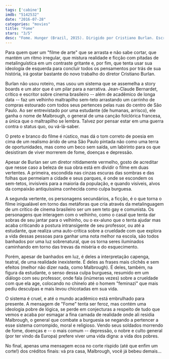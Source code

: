 ```yaml
---
tags: ['cabine']
imdb: "5142532"
date: "2016-07-28"
categories: "movies"
title: "Fome"
stars: "3/5"
desc: "Fome. Hunger (Brazil, 2015). Dirigido por Cristiano Burlan. Escrito por Jean-Claude Bernardet, Cristiano Burlan, Ana Carolina Marinho, Henrique Zanoni. Com Henrique Zanoni, Ana Carolina Marinho, Jean-Claude Bernardet."
---
```

Para quem quer um "filme de arte" que se arrasta e não sabe cortar, que mantém um ritmo irregular, que mistura realidade e ficção com pitadas de metalinguística em um contraste gritante e, por fim, que tenta usar sua ideologia de esquerda para concluir todos os pensamentos por trás de sua história, irá gostar bastante do novo trabalho do diretor Cristiano Burlan.

Burlan não usou roteiro, mas usou um sistema que se assemelha a story boards e um ator que é um pilar para a narrativa. Jean-Claude Bernardet, crítico e escritor sobre cinema brasileiro -- além de acadêmico de longa data -- faz um velhinho maltrapilho sem-teto arrastando um carrinho de compras estourado com todos seus pertences pelas ruas do centro de São Paulo. Ao ser entrevistado por uma estudante (de humanas, arrisco), ele ganha o nome de Malbrough, o general de uma canção folclórica francesa, a única que o maltrapilho se lembra. Talvez por pensar estar em uma guerra contra o status quo, ou vá-lá-saber.

O preto e branco do filme é rústico, mas dá o tom correto de poesia em cima de um realismo árido de uma São Paulo pintada não como uma terra de oportunidades, mas como um beco sem saída, um labirinto para os que desistiram de viver morrerem de fome, doenças e depressão.

Apesar de Burlan ser um diretor nitidamente vermelho, gosto de acreditar que nesse caso a beleza de sua obra está em dividir o filme em duas vertentes. A primeira, escondida nas cinzas escuras das sombras e das folhas que permeiam a cidade e seus parques, é onde se escondem os sem-tetos, invisíveis para a maioria da população, e quando visíveis, alvos da compaixão antiquíssima conhecida como culpa burguesa.

A segunda vertente, os personagens secundários, a ficção, é o que torna o filme inigualável em torno das metáforas que cria através da metalinguagem de um crítico de cinema brasileiro ser um sem teto gay e comunista. Os personagens que interagem com o velhinho, como o casal que tenta dar sobras de seu jantar para o velhinho, ou o ex-aluno que o tenta ajudar mas acaba criticando a postura intransigente de seu professor, ou até a estudante, que realiza uma auto-crítica sobre a crueldade com que explora a vida dessas pessoas para ganhar uma nota melhor na escola, são todos banhados por uma luz sobrenatural, que os torna seres iluminados caminhando em torno das trevas da miséria e do esquecimento.

Porém, apesar de banhados em luz, é deles a interpretação capenga, teatral, de uma realidade inexistente. É deles as frases mais clichês e sem efeitos (melhor não dizer nada, como Malbrough). É deles, também, na figura da estudante, o senso dessa culpa burguesa, resumido em um diálogo com seu professor, onde fala (inúmeras vezes) sobre a crueldade com que ela age, colocando no chinelo até o homem "feminazi" que mais pediu desculpas e mais levou chicotadas em sua vida.

O sistema é cruel, e até o mundo acadêmico está embrulhado para presente. A mensagem de "Fome" tenta ser feroz, mas contém uma ideologia pobre de lógica, se perde em conjecturas a respeito de tudo que vemos e acaba por esmagar a fina camada de realidade onde ali residia Malbrough, o general que combate a burguesia se negando a pertencer a esse sistema corrompido, moral e religioso. Vendo seus soldados morrendo de fome, doenças e -- o mais comum -- depressão, o nobre e culto general (por ter vindo da Europa) prefere viver uma vida digna: a vida dos pobres.

No final, apenas uma mensagem ecoa no corte ríspido (até que enfim um corte!) dos créditos finais: vá pra casa, Malbrough, você já bebeu demais...
